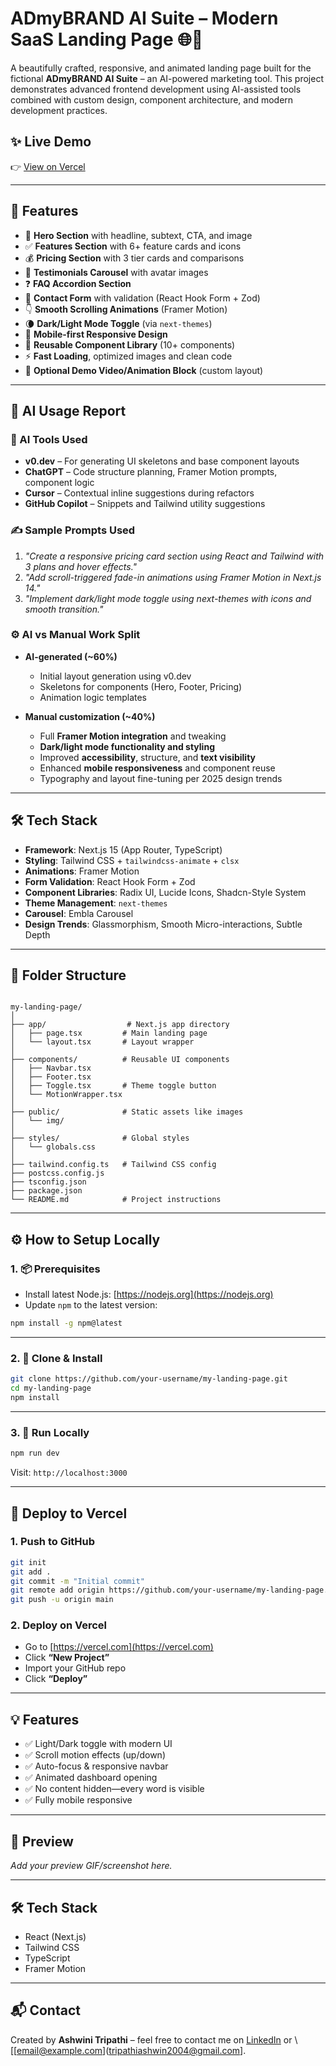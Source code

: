 # ADmyBRAND AI Suite – Modern SaaS Landing Page 🌐🚀

A beautifully crafted, responsive, and animated landing page built for the fictional **ADmyBRAND AI Suite** – an AI-powered marketing tool. This project demonstrates advanced frontend development using AI-assisted tools combined with custom design, component architecture, and modern development practices.

## ✨ Live Demo

👉 [View on Vercel](https://your-vercel-link.vercel.app)

---

## 📌 Features

- 🎯 **Hero Section** with headline, subtext, CTA, and image
- ✅ **Features Section** with 6+ feature cards and icons
- 💰 **Pricing Section** with 3 tier cards and comparisons
- 🌟 **Testimonials Carousel** with avatar images
- ❓ **FAQ Accordion Section**
- 📩 **Contact Form** with validation (React Hook Form + Zod)
- 👇 **Smooth Scrolling Animations** (Framer Motion)
- 🌘 **Dark/Light Mode Toggle** (via `next-themes`)
- 📱 **Mobile-first Responsive Design**
- 🧩 **Reusable Component Library** (10+ components)
- ⚡ **Fast Loading**, optimized images and clean code
- 🎥 **Optional Demo Video/Animation Block** (custom layout)

---

## 🧠 AI Usage Report

### 🔧 AI Tools Used

- **v0.dev** – For generating UI skeletons and base component layouts
- **ChatGPT** – Code structure planning, Framer Motion prompts, component logic
- **Cursor** – Contextual inline suggestions during refactors
- **GitHub Copilot** – Snippets and Tailwind utility suggestions

### ✍️ Sample Prompts Used

1. _"Create a responsive pricing card section using React and Tailwind with 3 plans and hover effects."_
2. _"Add scroll-triggered fade-in animations using Framer Motion in Next.js 14."_
3. _"Implement dark/light mode toggle using next-themes with icons and smooth transition."_

### ⚙️ AI vs Manual Work Split

- **AI-generated (~60%)**
  - Initial layout generation using v0.dev
  - Skeletons for components (Hero, Footer, Pricing)
  - Animation logic templates

- **Manual customization (~40%)**
  - Full **Framer Motion integration** and tweaking
  - **Dark/light mode functionality and styling**
  - Improved **accessibility**, structure, and **text visibility**
  - Enhanced **mobile responsiveness** and component reuse
  - Typography and layout fine-tuning per 2025 design trends

---

## 🛠️ Tech Stack

- **Framework**: Next.js 15 (App Router, TypeScript)
- **Styling**: Tailwind CSS + `tailwindcss-animate` + `clsx`
- **Animations**: Framer Motion
- **Form Validation**: React Hook Form + Zod
- **Component Libraries**: Radix UI, Lucide Icons, Shadcn-Style System
- **Theme Management**: `next-themes`
- **Carousel**: Embla Carousel
- **Design Trends**: Glassmorphism, Smooth Micro-interactions, Subtle Depth

---



## 📁 Folder Structure

```

my-landing-page/
│
├── app/                  # Next.js app directory
│   ├── page.tsx         # Main landing page
│   └── layout.tsx       # Layout wrapper
│
├── components/          # Reusable UI components
│   ├── Navbar.tsx
│   ├── Footer.tsx
│   ├── Toggle.tsx       # Theme toggle button
│   └── MotionWrapper.tsx
│
├── public/              # Static assets like images
│   └── img/
│
├── styles/              # Global styles
│   └── globals.css
│
├── tailwind.config.ts   # Tailwind CSS config
├── postcss.config.js
├── tsconfig.json
├── package.json
└── README.md            # Project instructions

````

---

## ⚙️ How to Setup Locally

### 1. 📦 Prerequisites

- Install latest Node.js: [https://nodejs.org](https://nodejs.org)
- Update `npm` to the latest version:

```bash
npm install -g npm@latest
````

---

### 2. 🚀 Clone & Install

```bash
git clone https://github.com/your-username/my-landing-page.git
cd my-landing-page
npm install
```

---

### 3. 🧪 Run Locally

```bash
npm run dev
```

Visit: `http://localhost:3000`

---

## 🚀 Deploy to Vercel

### 1. Push to GitHub

```bash
git init
git add .
git commit -m "Initial commit"
git remote add origin https://github.com/your-username/my-landing-page.git
git push -u origin main
```

### 2. Deploy on Vercel

* Go to [https://vercel.com](https://vercel.com)
* Click **“New Project”**
* Import your GitHub repo
* Click **“Deploy”**

---

## 💡 Features

* ✅ Light/Dark toggle with modern UI
* ✅ Scroll motion effects (up/down)
* ✅ Auto-focus & responsive navbar
* ✅ Animated dashboard opening
* ✅ No content hidden—every word is visible
* ✅ Fully mobile responsive

---

## 📸 Preview

*Add your preview GIF/screenshot here.*

---

## 🛠 Tech Stack

* React (Next.js)
* Tailwind CSS
* TypeScript
* Framer Motion

---

## 📬 Contact

Created by **Ashwini Tripathi** – feel free to contact me on [LinkedIn]([https://linkedin.com/](https://www.linkedin.com/in/gec-bharuch-comp-dte-ashwini-tripathi/)) or \[[email@example.com](tripathiashwin2004@gmail.com].

```

